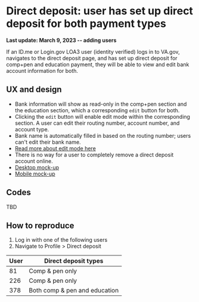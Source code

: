 # Direct deposit: user has set up direct deposit for both payment types

**Last update: March 9, 2023 -- adding users**

If an ID.me or Login.gov LOA3 user (identity verified) logs in to VA.gov, navigates to the direct deposit page, and has set up direct deposit for comp+pen and education payment, they will be able to view and edit bank account information for both.

## UX and design
- Bank information will show as read-only in the comp+pen section and the education section, which a corresponding `edit` button for both.
- Clicking the `edit` button will enable edit mode within the corresponding section. A user can edit their routing number, account number, and account type.
- Bank name is automatically filled in based on the routing number; users can't edit their bank name.
- [Read more about edit mode here](https://github.com/department-of-veterans-affairs/va.gov-team/blob/master/products/identity-personalization/direct-deposit/use-cases/editing-account-info.md)
- There is no way for a user to completely remove a direct deposit account online.
- [Desktop mock-up](https://www.sketch.com/s/1a920e73-1dcb-47c4-aae8-08656756c131/a/v8Gk703)
- [Mobile mock-up](https://www.sketch.com/s/1a920e73-1dcb-47c4-aae8-08656756c131/a/Gm3e1Ww)

## Codes
TBD

## How to reproduce
1. Log in with one of the following users
2. Navigate to Profile > Direct deposit

|User| Direct deposit types|
|----|---------------------|
|81| Comp & pen only|
|226| Comp & pen only|
|378| Both comp & pen and education|
